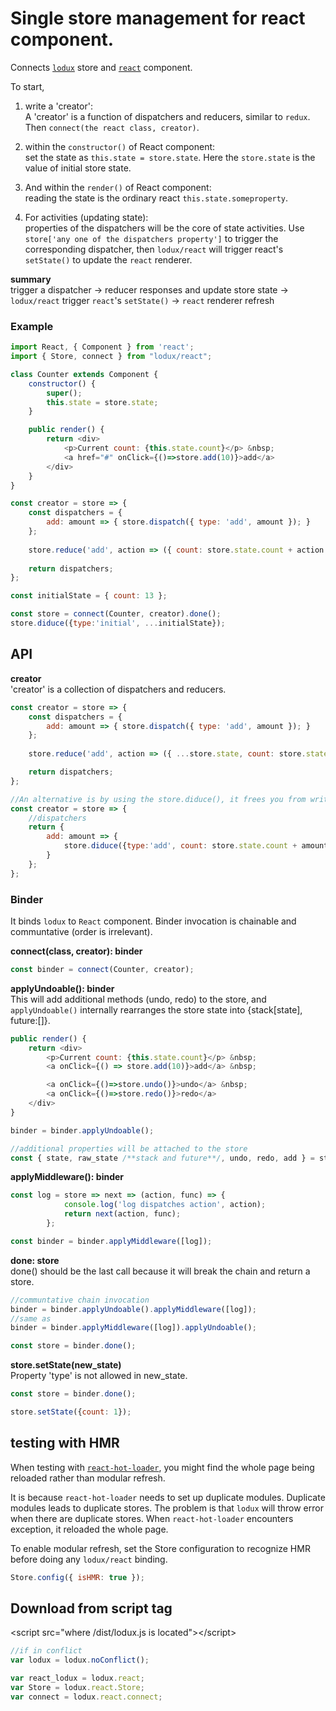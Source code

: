 # Single store management for react component.
Connects [`lodux`]( https://www.npmjs.com/package/lodux) store and [`react`](https://facebook.github.io/react/) component.

To start, 
1. write a 'creator':  
A 'creator' is a function of dispatchers and reducers, similar to `redux`. Then `connect(the react class, creator)`.

2. within the `constructor()` of React component:  
set the state as `this.state = store.state`. Here the `store.state` is the value of initial store state. 

3. And within the `render()` of React component:  
reading the state is the ordinary react `this.state.someproperty`. 

4. For activities (updating state):  
properties of the dispatchers will be the core of state activities. Use `store['any one of the dispatchers property']` to trigger the corresponding dispatcher, then `lodux/react` will trigger react's `setState()` to update the `react` renderer.

__summary__  
trigger a dispatcher -> reducer responses  and update store state -> `lodux/react` trigger `react`'s `setState()` -> `react` renderer refresh

### Example
```javascript
import React, { Component } from 'react';
import { Store, connect } from "lodux/react";

class Counter extends Component {
    constructor() {
        super();
        this.state = store.state;
    }

    public render() {
        return <div>
            <p>Current count: {this.state.count}</p> &nbsp;
            <a href="#" onClick={()=>store.add(10)}>add</a>
        </div>
    }
}

const creator = store => {
    const dispatchers = {
        add: amount => { store.dispatch({ type: 'add', amount }); }
    };
    
    store.reduce('add', action => ({ count: store.state.count + action.amount }));
   
    return dispatchers;
};

const initialState = { count: 13 };

const store = connect(Counter, creator).done();
store.diduce({type:'initial', ...initialState});
```

## API

__creator__  
'creator' is a collection of dispatchers and reducers. 

```javascript
const creator = store => {
    const dispatchers = {
        add: amount => { store.dispatch({ type: 'add', amount }); }
    };
    
    store.reduce('add', action => ({ ...store.state, count: store.state.count + action.amount} })); 

    return dispatchers;
};

//An alternative is by using the store.diduce(), it frees you from writing reducers. 
const creator = store => {
    //dispatchers
    return {
        add: amount => {
            store.diduce({type:'add', count: store.state.count + amount});
        }
    };
};
```

### Binder
It binds `lodux` to `React` component. Binder invocation is chainable and communtative (order is irrelevant). 

__connect(class, creator): binder__  
```javascript
const binder = connect(Counter, creator);
```

__applyUndoable(): binder__  
This will add additional methods (undo, redo) to the store, and `applyUndoable()` internally rearranges the store state into {stack[state], future:[]}.  
```javascript
public render() {    
    return <div>
        <p>Current count: {this.state.count}</p> &nbsp;
        <a onClick={() => store.add(10)}>add</a> &nbsp;

        <a onClick={()=>store.undo()}>undo</a> &nbsp;
        <a onClick={()=>store.redo()}>redo</a>
    </div>
}

binder = binder.applyUndoable();

//additional properties will be attached to the store
const { state, raw_state /**stack and future**/, undo, redo, add } = store
```

__applyMiddleware(): binder__  
```javascript
const log = store => next => (action, func) => {
            console.log('log dispatches action', action);
            return next(action, func);
        };

const binder = binder.applyMiddleware([log]);
```

__done: store__  
done() should be the last call because it will break the chain and return a store.
```javascript
//communtative chain invocation
binder = binder.applyUndoable().applyMiddleware([log]);
//same as 
binder = binder.applyMiddleware([log]).applyUndoable();

const store = binder.done();
```

__store.setState(new_state)__  
Property 'type' is not allowed in new_state.
```javascript
const store = binder.done();

store.setState({count: 1});
```

## testing with HMR
When testing with [`react-hot-loader`](https://github.com/gaearon/react-hot-loader), you might find the whole page being reloaded rather than modular refresh.   

It is because `react-hot-loader` needs to set up duplicate modules. Duplicate modules leads to duplicate stores. The problem is that `lodux` will throw error when there are duplicate stores. When `react-hot-loader` encounters exception, it reloaded the whole page.   

To enable modular refresh, set the Store configuration to recognize HMR before doing any `lodux/react` binding.
```javascript
Store.config({ isHMR: true });
```

## Download from script tag
&lt;script src="where /dist/lodux.js is located">&lt;/script>
```javascript
//if in conflict
var lodux = lodux.noConflict();

var react_lodux = lodux.react;
var Store = lodux.react.Store;
var connect = lodux.react.connect;
```
